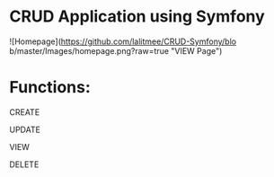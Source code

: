 CRUD Application using Symfony
===

![Homepage](https://github.com/lalitmee/CRUD-Symfony/blo b/master/Images/homepage.png?raw=true "VIEW Page")

Functions:
===
CREATE

UPDATE

VIEW

DELETE


